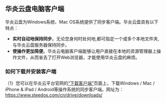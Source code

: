 ## 华炎云盘电脑客户端
华炎云盘为Windows系统、Mac OS系统提供了同步客户端。华炎云盘具有以下特点：
- **实时自动地保持同步**。无论您身何时处何地,都可指定一个或多个本地文件夹,与华炎云盘服务器保持同步。
- **使操作更加简便**。华炎云电脑客户端能够让用户直接在本地的资源管理器上操作文件，从而省去了打开Web浏览器，才能使用华炎云盘的麻烦。

### 如何下载并安装客户端
（1）您可以在华炎云平台官网的[“下载客户端”](https://www.steedos.com/cn/drive/downloads/)页面上，下载Windows / Mac / iPhone & iPad / Android等操作系统的同步客户端。网址为：https://www.steedos.com/cn/drive/downloads/
